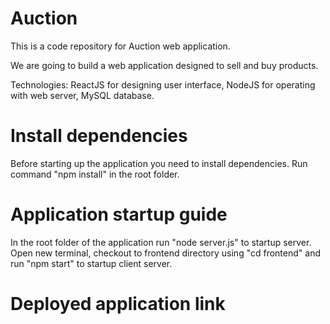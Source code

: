 # Auction

This is a code repository for Auction web application.

We are going to build a web application designed to sell and buy products.

Technologies: ReactJS for designing user interface, NodeJS for operating with web server, MySQL database.

# Install dependencies

Before starting up the application you need to install dependencies. Run command "npm install" in the root folder. 

# Application startup guide

In the root folder of the application run "node server.js" to startup server. Open new terminal, checkout to frontend directory using "cd frontend" and run "npm start" to startup client server.

# Deployed application link
